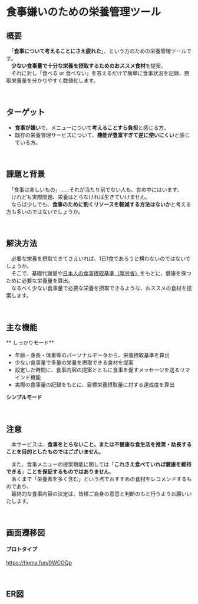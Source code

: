 # 食事嫌いのための栄養管理ツール

## 概要

　「**食事について考えることにさえ疲れた**」、という方のための栄養管理ツールです。<br>
　**少ない食事量で十分な栄養を摂取するためのおススメ食材**を提案。<br>
　それに対し「食べる or 食べない」を答えるだけで簡単に食事状況を記録、摂取栄養量を分かりやすく数値化します。<br>

<br />


## ターゲット

- **食事が嫌い**で、メニューについて**考えることすら負担**と感じる方。<br>
- 既存の栄養管理サービスについて、**機能が豊富すぎて逆に使いにくい**と感じている方。<br>

<br /> 


## 課題と背景

　「食事は楽しいもの」……それが当たり前でない人も、世の中にはいます。<br>
　けれども実際問題、栄養はとらなければ生きていけません。<br>
　ならば少しでも、**食事のために割くリソースを軽減する方法はないか**と考える方も多いのではないでしょうか。<br>

<br />


## 解決方法

　必要な栄養を摂取できてさえいれば、1日1食であろうと構わないのではないでしょうか。<br>
　そこで、基礎代謝量や[日本人の食事摂取基準（厚労省）](https://www.mhlw.go.jp/stf/seisakunitsuite/bunya/kenkou_iryou/kenkou/eiyou/syokuji_kijyun.html)をもとに、健康を保つために必要な栄養量を算出。<br>
　なるべく少ない食事量で必要な栄養を摂取できるような、おススメの食材を提案します。<br>

<br />



## 主な機能


** しっかりモード**<br />
- 年齢・身長・体重等のパーソナルデータから、栄養摂取基準を算出
- 少ない食事量で多量の栄養を摂取できる食材を提案
- 設定した時間に、食事内容の提案とともに食事を促すメッセージを送るリマインド機能
- 実際の食事量の記録をもとに、目標栄養摂取量に対する達成度を算出

**シンプルモード**



<br />


## 注意

　本サービスは、**食事をとらないこと、または不健康な食生活を推奨・助長することを目的としたものではございません**。<br>

　また、食事メニューの提案機能に関しては「**これさえ食べていれば健康を維持できる**」**ことを保証するものではありません**。<br>
　あくまで「栄養素を多く含む」という点でおすすめの食材をレコメンドするものであり、<br>
　最終的な食事内容の決定は、皆様ご自身の意思と判断のもと行うようお願いいたします。<br>

<br />


## 画面遷移図

#### プロトタイプ
https://figma.fun/9WCOQp

<br />


## ER図


<br />

